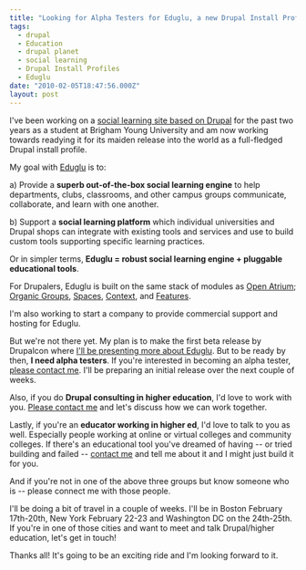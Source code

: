 ```yaml
---
title: "Looking for Alpha Testers for Eduglu, a new Drupal Install Profile for Higher Education"
tags:
  - drupal
  - Education
  - drupal planet
  - social learning
  - Drupal Install Profiles
  - Eduglu
date: "2010-02-05T18:47:56.000Z"
layout: post
---
```


I've been working on a [social learning site based on Drupal][0] for the past two years as a student at Brigham Young University and am now working towards readying it for its maiden release into the world as a full-fledged Drupal install profile.

My goal with [Eduglu][1] is to:

a) Provide a **superb out-of-the-box social learning engine** to help departments, clubs, classrooms, and other campus groups communicate, collaborate, and learn with one another.

b) Support a **social learning platform** which individual universities and Drupal shops can integrate with existing tools and services and use to build custom tools supporting specific learning practices.

Or in simpler terms, **Eduglu = robust social learning engine + pluggable educational tools**.

For Drupalers, Eduglu is built on the same stack of modules as [Open Atrium][2]; [Organic Groups][3], [Spaces][4], [Context][5], and [Features][6].

I'm also working to start a company to provide commercial support and hosting for Eduglu.

But we're not there yet. My plan is to make the first beta release by Drupalcon where [I'll be presenting more about Eduglu][7]. But to be ready by then, **I need alpha testers**. If you're interested in becoming an alpha tester, [please contact me][8]. I'll be preparing an initial release over the next couple of weeks.

Also, if you do **Drupal consulting in higher education**, I'd love to work with you. [Please contact me][8] and let's discuss how we can work together.

Lastly, if you're an **educator working in higher ed**, I'd love to talk to you as well. Especially people working at online or virtual colleges and community colleges. If there's an educational tool you've dreamed of having -- or tried building and failed -- [contact me][8] and tell me about it and I might just build it for you.

And if you're not in one of the above three groups but know someone who is -- please connect me with those people.

I'll be doing a bit of travel in a couple of weeks. I'll be in Boston February 17th-20th, New York February 22-23 and Washington DC on the 24th-25th. If you're in one of those cities and want to meet and talk Drupal/higher education, let's get in touch!

Thanks all! It's going to be an exciting ride and I'm looking forward to it.


[0]: https://island.byu.edu
[1]: http://eduglu.com
[2]: http://openatrium.com
[3]: http://drupal.org/project/og
[4]: http://drupal.org/project/spaces
[5]: http://drupal.org/project/context
[6]: http://drupal.org/project/features
[7]: http://sf2010.drupal.org/conference/sessions/introducing-eduglu-new-drupal-install-profile-higher-education
[8]: mailto:mathews.kyle@gmail.com
